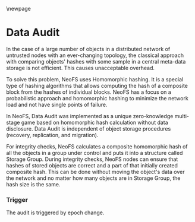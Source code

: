 \newpage
# Data Audit

In the case of a large number of objects in a distributed network of untrusted nodes with an ever-changing topology, the classical approach with comparing objects' hashes with some sample in a central meta-data storage is not efficient. This causes unacceptable overhead.

To solve this problem, NeoFS uses Homomorphic hashing. It is a special type of hashing algorithms that allows computing the hash of a composite block from the hashes of individual blocks. NeoFS has a focus on a probabilistic approach and homomorphic hashing to minimize the network load and not have single points of failure.

In NeoFS, Data Audit was implemented as a unique zero-knowledge multi-stage game based on homomorphic hash calculation without data disclosure. Data Audit is independent of object storage procedures (recovery, replication, and migration). 

For integrity checks, NeoFS calculates a composite homomorphic hash of all the objects in a group under control and puts it into a structure called Storage Group. During integrity checks, NeoFS nodes can ensure that hashes of stored objects are correct and a part of that initially created composite hash. This can be done without moving the object's data over the network and no matter how many objects are in Storage Group, the hash size is the same.

### Trigger

The audit is triggered by epoch change.
